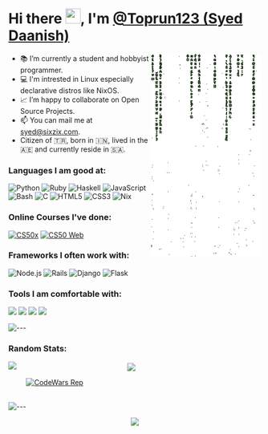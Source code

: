 # Hi there <img src="https://raw.githubusercontent.com/iampavangandhi/iampavangandhi/master/gifs/Hi.gif" height="30px" width="30px">, I'm [@Toprun123 (Syed Daanish)](https://github.com/Toprun123)

<img align="right" src="./src/cmatrix.gif">

- 📚 I’m currently a student and hobbyist programmer.
- 💻 I'm intrested in Linux especially declarative distros like NixOS.
- 📈 I’m happy to collaborate on Open Source Projects.
- 📫 You can mail me at [syed@sixzix.com](mailto:syed@sixzix.com).
- Citizen of 🇹🇷, born in 🇮🇳, lived in the 🇦🇪 and currently reside in 🇸🇦.

### Languages I am good at:
![Python](https://img.shields.io/badge/Python-3776AB?style=for-the-badge&logo=python&logoColor=white) ![Ruby](https://img.shields.io/badge/Ruby-E10531?style=for-the-badge&logo=ruby&logoColor=white) ![Haskell](https://img.shields.io/badge/Haskell-A020F0?style=for-the-badge&logo=haskell&logoColor=white) ![JavaScript](https://img.shields.io/badge/JavaScript-F7DF1E?style=for-the-badge&logo=javascript&logoColor=black) ![Bash](https://img.shields.io/badge/Bash-121011?style=for-the-badge&logo=gnu-bash&logoColor=white) ![C](https://img.shields.io/badge/C-00599C?style=for-the-badge&logo=c&logoColor=white) ![HTML5](https://img.shields.io/badge/HTML5-E34F26?style=for-the-badge&logo=html5&logoColor=white) ![CSS3](https://img.shields.io/badge/CSS3-1572B6?style=for-the-badge&logo=css3&logoColor=white) ![Nix](https://img.shields.io/badge/Nix-CF9FFF?style=for-the-badge&logo=nixos&logoColor=black)

### Online Courses I've done:
[![CS50x](https://img.shields.io/badge/CS50x-293352?style=for-the-badge)](https://certificates.cs50.io/2fe0d882-03e8-4ed1-a503-caea85cce845.pdf?size=letter) [![CS50 Web](https://img.shields.io/badge/CS50%20Web-A41034?style=for-the-badge)](https://certificates.cs50.io/d3b8eca3-68ef-45a2-b1e6-8f8a4b29a9ed.pdf?size=letter)

### Frameworks I often work with:
![Node.js](https://img.shields.io/badge/Node.js-43853D?style=for-the-badge&logo=node.js&logoColor=white) ![Rails](https://img.shields.io/badge/Rails-cc0000?style=for-the-badge&logo=ruby-on-rails&logoColor=white) ![Django](https://img.shields.io/badge/Django-103e2e?style=for-the-badge&logo=django&logoColor=white) ![Flask](https://img.shields.io/badge/Flask-000000?style=for-the-badge&logo=flask&logoColor=white)

### Tools I am comfortable with:
![](https://img.shields.io/badge/NixOS-CF9FFF?style=for-the-badge&logo=nixos&logoColor=black) ![](https://img.shields.io/badge/Git-F05032?style=for-the-badge&logo=git&logoColor=white) ![](https://img.shields.io/badge/GitHub-100000?style=for-the-badge&logo=github&logoColor=white) ![](https://img.shields.io/badge/Neovim-43853D?style=for-the-badge&logo=neovim&logoColor=white)

![---](https://raw.githubusercontent.com/andreasbm/readme/master/assets/lines/colored.png)
### Random Stats:
<img align="left" width="47%" src="https://github-readme-stats.vercel.app/api/top-langs/?username=Toprun123&langs_count=6&layout=compact&theme=radical">
<img align="center" width="47%" src="https://github-readme-stats.vercel.app/api?username=Toprun123&include_all_commits=true&count_private=true&show_icons=true&line_height=20&theme=radical">
<br>

&nbsp;&nbsp;&nbsp;&nbsp;&nbsp;&nbsp;&nbsp;&nbsp;&nbsp;[![CodeWars Rep](https://www.codewars.com/users/Chaotic_AUR/badges/small)](https://www.codewars.com/users/Chaotic_AUR)
<br>
<br>

![---](https://raw.githubusercontent.com/andreasbm/readme/master/assets/lines/colored.png)
<br>
<p align="center">
<a href="https://holopin.io/@Toprun123"><img height="250px" src="https://holopin.me/toprun123"></a>
</p>
